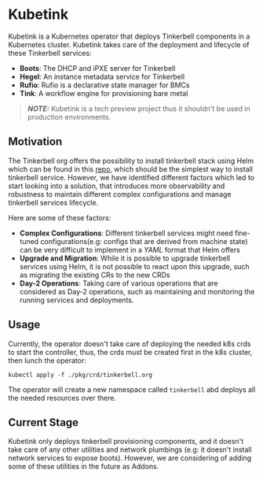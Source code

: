 # Kubetink

Kubetink is a Kubernetes operator that deploys Tinkerbell components in a Kubernetes cluster. Kubetink takes care of 
the deployment and lifecycle of these Tinkerbell services: 

- **Boots**: The DHCP and iPXE server for Tinkerbell
- **Hegel**: An instance metadata service for Tinkerbell
- **Rufio**: Rufio is a declarative state manager for BMCs
- **Tink**: A workflow engine for provisioning bare metal

> **_NOTE:_** Kubetink is a tech preview project thus it shouldn't be used in production environments. 

## Motivation
The Tinkerbell org offers the possibility to install tinkerbell stack using Helm which can be found in this 
[repo](https://github.com/tinkerbell/charts), which should be the simplest way to install tinkerbell service. However, 
we have identified different factors which led to start looking into a solution, that introduces more observability and 
robustness to maintain different complex configurations and manage tinkerbell services lifecycle. 

Here are some of these factors:

- **Complex Configurations**: Different tinkerbell services might need fine-tuned configurations(e.g: configs that are 
derived from machine state) can be very difficult to implement in a _YAML_ format that Helm offers
- **Upgrade and Migration**: While it is possible to upgrade tinkerbell services using Helm, it is not possible to react 
upon this upgrade, such as migrating the existing CRs to the new CRDs
- **Day-2 Operations**: Taking care of various operations that are considered as Day-2 operations, such as maintaining
and monitoring the running services and deployments. 

## Usage
Currently, the operator doesn't take care of deploying the needed k8s crds to start the controller, thus, the crds must be 
created first in the k8s cluster, then lunch the operator:

```shell
kubectl apply -f ./pkg/crd/tinkerbell.org
```

The operator will create a new namespace called `tinkerbell` abd deploys all the needed resources over there. 

## Current Stage
Kubetink only deploys tinkerbell provisioning components, and it doesn't take care of any other utilities and network plumbings
(e.g: it doesn't install network services to expose boots). However, we are considering of adding some of these utilities in
the future as Addons.
